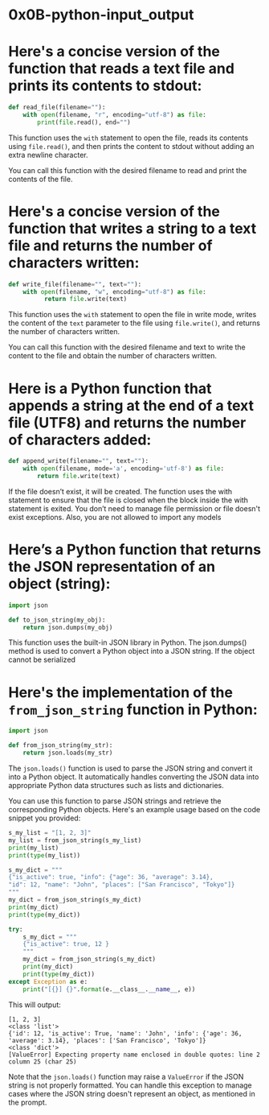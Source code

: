 # 0x0B-python-input_output


# Here's a concise version of the function that reads a text file and prints its contents to stdout:

```python
def read_file(filename=""):
    with open(filename, "r", encoding="utf-8") as file:
        print(file.read(), end="")
```

This function uses the `with` statement to open the file, reads its contents using `file.read()`, and then prints the content to stdout without adding an extra newline character.

You can call this function with the desired filename to read and print the contents of the file.


# Here's a concise version of the function that writes a string to a text file and returns the number of characters written:

```python
def write_file(filename="", text=""):
    with open(filename, "w", encoding="utf-8") as file:
          return file.write(text)
```

This function uses the `with` statement to open the file in write mode, writes the content of the `text` parameter to the file using `file.write()`, and returns the number of characters written.

You can call this function with the desired filename and text to write the content to the file and obtain the number of characters written.



# Here is a Python function that appends a string at the end of a text file (UTF8) and returns the number of characters added:

```python
def append_write(filename="", text=""):
    with open(filename, mode='a', encoding='utf-8') as file:
        return file.write(text)
```

If the file doesn’t exist, it will be created. The function uses the with statement to ensure that the file is closed when the block inside the with statement is exited. You don’t need to manage file permission or file doesn't exist exceptions. Also, you are not allowed to import any models


# Here’s a Python function that returns the JSON representation of an object (string):

```python
import json

def to_json_string(my_obj):
    return json.dumps(my_obj)
```

This function uses the built-in JSON library in Python. The json.dumps() method is used to convert a Python object into a JSON string. If the object cannot be serialized


# Here's the implementation of the `from_json_string` function in Python:

```python
import json

def from_json_string(my_str):
    return json.loads(my_str)
```

The `json.loads()` function is used to parse the JSON string and convert it into a Python object. It automatically handles converting the JSON data into appropriate Python data structures such as lists and dictionaries.

You can use this function to parse JSON strings and retrieve the corresponding Python objects. Here's an example usage based on the code snippet you provided:

```python
s_my_list = "[1, 2, 3]"
my_list = from_json_string(s_my_list)
print(my_list)
print(type(my_list))

s_my_dict = """
{"is_active": true, "info": {"age": 36, "average": 3.14}, 
"id": 12, "name": "John", "places": ["San Francisco", "Tokyo"]}
"""
my_dict = from_json_string(s_my_dict)
print(my_dict)
print(type(my_dict))

try:
    s_my_dict = """
    {"is_active": true, 12 }
    """
    my_dict = from_json_string(s_my_dict)
    print(my_dict)
    print(type(my_dict))
except Exception as e:
    print("[{}] {}".format(e.__class__.__name__, e))
```

This will output:

```
[1, 2, 3]
<class 'list'>
{'id': 12, 'is_active': True, 'name': 'John', 'info': {'age': 36, 'average': 3.14}, 'places': ['San Francisco', 'Tokyo']}
<class 'dict'>
[ValueError] Expecting property name enclosed in double quotes: line 2 column 25 (char 25)
```

Note that the `json.loads()` function may raise a `ValueError` if the JSON string is not properly formatted. You can handle this exception to manage cases where the JSON string doesn't represent an object, as mentioned in the prompt.
